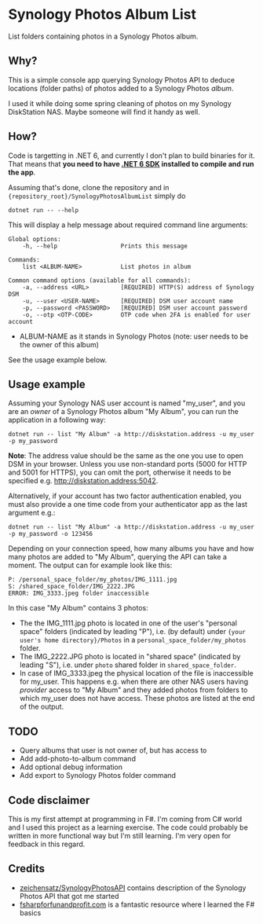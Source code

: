 # Synology Photos Album List

List folders containing photos in a Synology Photos album.


## Why?

This is a simple console app querying Synology Photos API to deduce
locations (folder paths) of photos added to a Synology Photos *album*.

I used it while doing some spring cleaning of photos on my Synology
DiskStation NAS. Maybe someone will find it handy as well.


## How?

Code is targetting in .NET 6, and currently I don't plan to build
binaries for it. That means that **you need to have [.NET 6
SDK](https://dotnet.microsoft.com/en-us/download/dotnet/6.0) installed
to compile and run the app**.

Assuming that's done, clone the repository and in
`{repository_root}/SynologyPhotosAlbumList` simply do

```dotnet run -- --help```

This will display a help message about required command line
arguments:

```
Global options:
    -h, --help                  Prints this message

Commands:
    list <ALBUM-NAME>           List photos in album
    
Common command options (available for all commands):
    -a, --address <URL>         [REQUIRED] HTTP(S) address of Synology DSM
    -u, --user <USER-NAME>      [REQUIRED] DSM user account name
    -p, --password <PASSWORD>   [REQUIRED] DSM user account password
    -o, --otp <OTP-CODE>        OTP code when 2FA is enabled for user account
```

* ALBUM-NAME as it stands in Synology Photos (note: user needs to be
  the owner of this album)

See the usage example below.


## Usage example

Assuming your Synology NAS user account is named "my_user", and you
are an *owner* of a Synology Photos album "My Album", you can run the
application in a following way:

```
dotnet run -- list "My Album" -a http://diskstation.address -u my_user -p my_password
```

**Note**: The address value should be the same as the one you use to
open DSM in your browser. Unless you use non-standard ports (5000 for
HTTP and 5001 for HTTPS), you can omit the port, otherwise it needs to
be specified e.g. http://diskstation.address:5042.

Alternatively, if your account has two factor authentication enabled,
you must also provide a one time code from your authenticator app as
the last argument e.g.:

```
dotnet run -- list "My Album" -a http://diskstation.address -u my_user -p my_password -o 123456
```

Depending on your connection speed, how many albums you have and how
many photos are added to "My Album", querying the API can take a
moment. The output can for example look like this:

```
P: /personal_space_folder/my_photos/IMG_1111.jpg
S: /shared_space_folder/IMG_2222.JPG
ERROR: IMG_3333.jpeg folder inaccessible
```

In this case "My Album" contains 3 photos:
* The the IMG\_1111.jpg photo is located in one of the user's
  "personal space" folders (indicated by leading "P"), i.e. (by
  default) under `{your user's home directory}/Photos` in a
  `personal_space_folder/my_photos` folder.
* The IMG\_2222.JPG photo is located in "shared space" (indicated by
  leading "S"), i.e. under `photo` shared folder in
  `shared_space_folder`.
* In case of IMG\_3333.jpeg the physical location of the file is
  inaccessible for my\_user. This happens e.g. when there are other
  NAS users having *provider* access to "My Album" and they added
  photos from folders to which my\_user does not have access. These
  photos are listed at the end of the output.


## TODO

* Query albums that user is not owner of, but has access to
* Add add-photo-to-album command
* Add optional debug information
* Add export to Synology Photos folder command


## Code disclaimer

This is my first attempt at programming in F#. I'm coming from C#
world and I used this project as a learning exercise. The code could
probably be written in more functional way but I'm still learning. I'm
very open for feedback in this regard.


## Credits

* [zeichensatz/SynologyPhotosAPI](https://github.com/zeichensatz/SynologyPhotosAPI)
  contains description of the Synology Photos API that got me started
* [fsharpforfunandprofit.com](https://fsharpforfunandprofit.com) is a
  fantastic resource where I learned the F# basics
